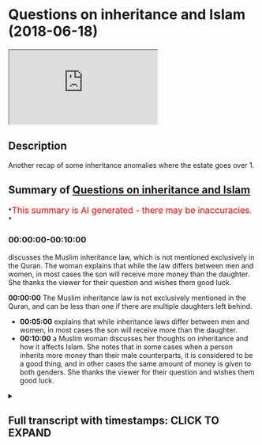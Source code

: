 # Questions on inheritance and Islam (2018-06-18)

<iframe loading='lazy' allow='autoplay' src='https://www.youtube.com/embed/dYFJpFwOShQ'></iframe>

## Description

Another recap of some inheritance anomalies where the estate goes over 1.

## Summary of [Questions on inheritance and Islam](https://www.youtube.com/watch?v=dYFJpFwOShQ)

*<span style="color:red; font-size:125%">This summary is AI generated - there may be inaccuracies</span>. *

### <a onclick="modifyYTiframeseektime('0')">00:00:00-00:10:00</a>

 discusses the Muslim inheritance law, which is not mentioned exclusively in the Quran. The woman explains that while the law differs between men and women, in most cases the son will receive more money than the daughter. She thanks the viewer for their question and wishes them good luck.

**<a onclick="modifyYTiframeseektime('0')">00:00:00</a>** The Muslim inheritance law is not exclusively mentioned in the Quran, and can be less than one if there are multiple daughters left behind.

* **<a onclick="modifyYTiframeseektime('300')">00:05:00</a>**  explains that while inheritance laws differ between men and women, in most cases the son will receive more than the daughter.
* **<a onclick="modifyYTiframeseektime('600')">00:10:00</a>**  a Muslim woman discusses her thoughts on inheritance and how it affects Islam. She notes that in some cases when a person inherits more money than their male counterparts, it is considered to be a good thing, and in other cases the same amount of money is given to both genders. She thanks the viewer for their question and wishes them good luck.

<details><summary><h2>Full transcript with timestamps: CLICK TO EXPAND</h2></summary>

<a onclick="modifyYTiframeseektime('7')">0:00:07</a> are you Christian that's very nice thank  
<a onclick="modifyYTiframeseektime('13')">0:00:13</a> you know that's very good thank you for  
<a onclick="modifyYTiframeseektime('15')">0:00:15</a> the question our long sleepers  
<a onclick="modifyYTiframeseektime('17')">0:00:17</a> there's two premises that are important  
<a onclick="modifyYTiframeseektime('20')">0:00:20</a> to get started or to have as base  
<a onclick="modifyYTiframeseektime('23')">0:00:23</a> premises before we continue our  
<a onclick="modifyYTiframeseektime('25')">0:00:25</a> discussion about inheritance in Islam  
<a onclick="modifyYTiframeseektime('28')">0:00:28</a> from this one the inheritance law in  
<a onclick="modifyYTiframeseektime('31')">0:00:31</a> Islam is not it's the exclusive it's not  
<a onclick="modifyYTiframeseektime('37')">0:00:37</a> exclusively mentioned in the Quran  
<a onclick="modifyYTiframeseektime('39')">0:00:39</a> that's one premise - that the  
<a onclick="modifyYTiframeseektime('42')">0:00:42</a> inheritance  
<a onclick="modifyYTiframeseektime('43')">0:00:43</a> nowhere in the Quran or the Sunnah has  
<a onclick="modifyYTiframeseektime('46')">0:00:46</a> to be only one it can be less than one  
<a onclick="modifyYTiframeseektime('49')">0:00:49</a> and more than one for example in the  
<a onclick="modifyYTiframeseektime('59')">0:00:59</a> Quran in chapter 4 verse 11 and 12 the  
<a onclick="modifyYTiframeseektime('62')">0:01:02</a> ones that you were talking about verses  
<a onclick="modifyYTiframeseektime('65')">0:01:05</a> you see come along he already come with  
<a onclick="modifyYTiframeseektime('67')">0:01:07</a> Zachary with low Harville insane foreign  
<a onclick="modifyYTiframeseektime('70')">0:01:10</a> kundan ISA and focus on a tiny fella  
<a onclick="modifyYTiframeseektime('73')">0:01:13</a> Honolulu THERMOTRONIC we're in Canada  
<a onclick="modifyYTiframeseektime('76')">0:01:16</a> hydroton fella had miss Willie every  
<a onclick="modifyYTiframeseektime('79')">0:01:19</a> helically waha de minimus to dose of  
<a onclick="modifyYTiframeseektime('81')">0:01:21</a> America in Lamia Kunlun wahlid Frank and  
<a onclick="modifyYTiframeseektime('84')">0:01:24</a> allahu allah allah wa sallam a doctor  
<a onclick="modifyYTiframeseektime('88')">0:01:28</a> now what is this verse talking about  
<a onclick="modifyYTiframeseektime('93')">0:01:33</a> I'll tell you Isaac let's take it step  
<a onclick="modifyYTiframeseektime('96')">0:01:36</a> by step  
<a onclick="modifyYTiframeseektime('98')">0:01:38</a> if a man all he has is three daughters a  
<a onclick="modifyYTiframeseektime('103')">0:01:43</a> person a man has three daughters or  
<a onclick="modifyYTiframeseektime('107')">0:01:47</a> let's say he has two daughters  
<a onclick="modifyYTiframeseektime('110')">0:01:50</a> how much will those daughters like he  
<a onclick="modifyYTiframeseektime('114')">0:01:54</a> doesn't have any parents  
<a onclick="modifyYTiframeseektime('115')">0:01:55</a> his parents are dead he doesn't have any  
<a onclick="modifyYTiframeseektime('117')">0:01:57</a> sons okay and all he has is so  
<a onclick="modifyYTiframeseektime('122')">0:02:02</a> how much of the inheritance will they  
<a onclick="modifyYTiframeseektime('125')">0:02:05</a> get they will get 2/3 because it says  
<a onclick="modifyYTiframeseektime('128')">0:02:08</a> why because in the Quran Allah says when  
<a onclick="modifyYTiframeseektime('130')">0:02:10</a> kuna were including the nice and focused  
<a onclick="modifyYTiframeseektime('133')">0:02:13</a> net any fella who fell Ahana through  
<a onclick="modifyYTiframeseektime('137')">0:02:17</a> THERMOTRONIC if there were any women  
<a onclick="modifyYTiframeseektime('139')">0:02:19</a> that were more than two then two or more  
<a onclick="modifyYTiframeseektime('142')">0:02:22</a> two or more then they have two thirds of  
<a onclick="modifyYTiframeseektime('145')">0:02:25</a> what he has given so in this situation  
<a onclick="modifyYTiframeseektime('148')">0:02:28</a> what happens to the rest of the  
<a onclick="modifyYTiframeseektime('151')">0:02:31</a> inheritance it's less than one you see  
<a onclick="modifyYTiframeseektime('157')">0:02:37</a> the prophet muhammad  
<a onclick="modifyYTiframeseektime('158')">0:02:38</a> sallallahoalyhiwasallam he said you can  
<a onclick="modifyYTiframeseektime('160')">0:02:40</a> leave a third of the rest of the  
<a onclick="modifyYTiframeseektime('162')">0:02:42</a> inheritance maximum as our SIA and he  
<a onclick="modifyYTiframeseektime('166')">0:02:46</a> says what through a through a through  
<a onclick="modifyYTiframeseektime('168')">0:02:48</a> kaffir 1/3 and 1/3 ISM is a lot in fact  
<a onclick="modifyYTiframeseektime('172')">0:02:52</a> so in other words there's situations in  
<a onclick="modifyYTiframeseektime('176')">0:02:56</a> the Sharia where the inheritance can be  
<a onclick="modifyYTiframeseektime('180')">0:03:00</a> less than one for a situation where two  
<a onclick="modifyYTiframeseektime('184')">0:03:04</a> or more daughters are left behind it's  
<a onclick="modifyYTiframeseektime('187')">0:03:07</a> two-thirds of the inheritance and  
<a onclick="modifyYTiframeseektime('188')">0:03:08</a> one-third we have to find out what to do  
<a onclick="modifyYTiframeseektime('190')">0:03:10</a> with it then okay we can go to charity  
<a onclick="modifyYTiframeseektime('193')">0:03:13</a> it has also not problematic at all now  
<a onclick="modifyYTiframeseektime('197')">0:03:17</a> the same thing applies if the  
<a onclick="modifyYTiframeseektime('198')">0:03:18</a> inheritance goes over one because the  
<a onclick="modifyYTiframeseektime('202')">0:03:22</a> premise has never been that one is that  
<a onclick="modifyYTiframeseektime('206')">0:03:26</a> the total estate can only be can only  
<a onclick="modifyYTiframeseektime('208')">0:03:28</a> represent the mathematical one and in  
<a onclick="modifyYTiframeseektime('210')">0:03:30</a> mathematics the mathematical one in  
<a onclick="modifyYTiframeseektime('213')">0:03:33</a> mathematics no in the Quran or in the  
<a onclick="modifyYTiframeseektime('216')">0:03:36</a> Sun that doesn't say that that is the  
<a onclick="modifyYTiframeseektime('218')">0:03:38</a> barometer for all inheritance and has to  
<a onclick="modifyYTiframeseektime('221')">0:03:41</a> fit a mathematical one had the Quran  
<a onclick="modifyYTiframeseektime('223')">0:03:43</a> said  
<a onclick="modifyYTiframeseektime('224')">0:03:44</a> the the that the inheritance has to be  
<a onclick="modifyYTiframeseektime('227')">0:03:47</a> consistent with the mathematical one a  
<a onclick="modifyYTiframeseektime('229')">0:03:49</a> hole in the MA in mathematics and then  
<a onclick="modifyYTiframeseektime('233')">0:03:53</a> it had given there had been scenarios  
<a onclick="modifyYTiframeseektime('235')">0:03:55</a> whereby that that was not possible when  
<a onclick="modifyYTiframeseektime('237')">0:03:57</a> under or over then there would have been  
<a onclick="modifyYTiframeseektime('239')">0:03:59</a> a contradiction in the Quran but since  
<a onclick="modifyYTiframeseektime('241')">0:04:01</a> the Quran doesn't make this yeah  
<a onclick="modifyYTiframeseektime('244')">0:04:04</a> the Quran never says it has to be over  
<a onclick="modifyYTiframeseektime('245')">0:04:05</a> or under one so just answers question on  
<a onclick="modifyYTiframeseektime('255')">0:04:15</a> the question of this has been asked  
<a onclick="modifyYTiframeseektime('257')">0:04:17</a> because actually it's called owl owl is  
<a onclick="modifyYTiframeseektime('261')">0:04:21</a> a situation where we have that we have  
<a onclick="modifyYTiframeseektime('265')">0:04:25</a> two things and something called a la  
<a onclick="modifyYTiframeseektime('266')">0:04:26</a> marea another called min Barea literally  
<a onclick="modifyYTiframeseektime('268')">0:04:28</a> or one of this one of the welfare rushes  
<a onclick="modifyYTiframeseektime('271')">0:04:31</a> in Medina the the prophets friends and  
<a onclick="modifyYTiframeseektime('274')">0:04:34</a> family allium never told him he was  
<a onclick="modifyYTiframeseektime('277')">0:04:37</a> asked about what happens when he goes  
<a onclick="modifyYTiframeseektime('278')">0:04:38</a> over one so he told us to this situation  
<a onclick="modifyYTiframeseektime('281')">0:04:41</a> how would you define it how would we  
<a onclick="modifyYTiframeseektime('283')">0:04:43</a> divide it okay so in the situation where  
<a onclick="modifyYTiframeseektime('286')">0:04:46</a> you have two daughters two Moto's let's  
<a onclick="modifyYTiframeseektime('290')">0:04:50</a> say to two daughters one wife two  
<a onclick="modifyYTiframeseektime('294')">0:04:54</a> parents  
<a onclick="modifyYTiframeseektime('295')">0:04:55</a> okay so the two plants will get 1/6 so  
<a onclick="modifyYTiframeseektime('298')">0:04:58</a> to 1/6 plus 1/6 equal 1/3 okay  
<a onclick="modifyYTiframeseektime('302')">0:05:02</a> the wife the wife would get 1/8 and the  
<a onclick="modifyYTiframeseektime('307')">0:05:07</a> the two daughters will get 2/3 which  
<a onclick="modifyYTiframeseektime('310')">0:05:10</a> meet which means this one and one eighth  
<a onclick="modifyYTiframeseektime('312')">0:05:12</a> okay so what happens is I don't have a  
<a onclick="modifyYTiframeseektime('315')">0:05:15</a> board here but the original denominator  
<a onclick="modifyYTiframeseektime('318')">0:05:18</a> would be 24 so you have a denominator  
<a onclick="modifyYTiframeseektime('321')">0:05:21</a> the lowest common multiple is 24 the  
<a onclick="modifyYTiframeseektime('326')">0:05:26</a> lowest common multiple of those  
<a onclick="modifyYTiframeseektime('328')">0:05:28</a> fractions is 24 so so let me say what I  
<a onclick="modifyYTiframeseektime('331')">0:05:31</a> mean by that so what does 1/3 1 8 1 and  
<a onclick="modifyYTiframeseektime('339')">0:05:39</a> 24 is the lowest common multiple now if  
<a onclick="modifyYTiframeseektime('343')">0:05:43</a> we have 1 + 1 8 the lowest common  
<a onclick="modifyYTiframeseektime('346')">0:05:46</a> multiple it changes - why - 27  
<a onclick="modifyYTiframeseektime('350')">0:05:50</a> 2:27 because we're well as all 1/3 and  
<a onclick="modifyYTiframeseektime('357')">0:05:57</a> 1/8 and one-sixth can go into 24 when  
<a onclick="modifyYTiframeseektime('361')">0:06:01</a> we're talking about now you have it you  
<a onclick="modifyYTiframeseektime('363')">0:06:03</a> have one and 1/8 as the as the total sum  
<a onclick="modifyYTiframeseektime('366')">0:06:06</a> which means that the denominator has to  
<a onclick="modifyYTiframeseektime('370')">0:06:10</a> be out of 24 which we at 27 which means  
<a onclick="modifyYTiframeseektime('372')">0:06:12</a> it becomes an improper fraction comes  
<a onclick="modifyYTiframeseektime('374')">0:06:14</a> over one percent so whereas before the  
<a onclick="modifyYTiframeseektime('377')">0:06:17</a> parents yes exactly it's nine over no  
<a onclick="modifyYTiframeseektime('385')">0:06:25</a> but if you're if you want to represent  
<a onclick="modifyYTiframeseektime('387')">0:06:27</a> nine over eight which is an improper  
<a onclick="modifyYTiframeseektime('389')">0:06:29</a> fraction in a way which has a  
<a onclick="modifyYTiframeseektime('391')">0:06:31</a> denominator which can fit all of the  
<a onclick="modifyYTiframeseektime('393')">0:06:33</a> fractions in it the denominator becomes  
<a onclick="modifyYTiframeseektime('396')">0:06:36</a> 27 so let's stick with nine over eight  
<a onclick="modifyYTiframeseektime('405')">0:06:45</a> nine over eight is what is an improper  
<a onclick="modifyYTiframeseektime('407')">0:06:47</a> fraction because the numerator is more  
<a onclick="modifyYTiframeseektime('409')">0:06:49</a> than the denominator okay if the  
<a onclick="modifyYTiframeseektime('411')">0:06:51</a> numerator is more than the denominator  
<a onclick="modifyYTiframeseektime('413')">0:06:53</a> it's an improper fractions one and one  
<a onclick="modifyYTiframeseektime('415')">0:06:55</a> eighth no problem so now we have to go  
<a onclick="modifyYTiframeseektime('418')">0:06:58</a> back to our cake because if you think of  
<a onclick="modifyYTiframeseektime('421')">0:07:01</a> the estate as a cake or let's say an  
<a onclick="modifyYTiframeseektime('423')">0:07:03</a> apple then what necessarily happens is  
<a onclick="modifyYTiframeseektime('426')">0:07:06</a> everyone now gets a smaller portion of  
<a onclick="modifyYTiframeseektime('428')">0:07:08</a> the cake yes so one one and one and one  
<a onclick="modifyYTiframeseektime('434')">0:07:14</a> eight or nine over eight or denominator  
<a onclick="modifyYTiframeseektime('437')">0:07:17</a> twenty-seven becomes the new one so one  
<a onclick="modifyYTiframeseektime('441')">0:07:21</a> transfers to 109 over a so which means  
<a onclick="modifyYTiframeseektime('444')">0:07:24</a> that becomes so now instead of the  
<a onclick="modifyYTiframeseektime('447')">0:07:27</a> parents getting one over one or one six  
<a onclick="modifyYTiframeseektime('451')">0:07:31</a> each they'll get less than that instead  
<a onclick="modifyYTiframeseektime('453')">0:07:33</a> of the wife getting one eighths she'll  
<a onclick="modifyYTiframeseektime('455')">0:07:35</a> get less than that and so on and so  
<a onclick="modifyYTiframeseektime('456')">0:07:36</a> forth so everyone share decreases just  
<a onclick="modifyYTiframeseektime('460')">0:07:40</a> like if for example it went under one  
<a onclick="modifyYTiframeseektime('464')">0:07:44</a> one everyone share would increase  
<a onclick="modifyYTiframeseektime('468')">0:07:48</a> yeah so yes yes no that's fine  
<a onclick="modifyYTiframeseektime('496')">0:08:16</a> so the point is this is that the premise  
<a onclick="modifyYTiframeseektime('498')">0:08:18</a> is never that is one was the barometer  
<a onclick="modifyYTiframeseektime('500')">0:08:20</a> of mathematical consistency that we are  
<a onclick="modifyYTiframeseektime('503')">0:08:23</a> it can go over one that can go under one  
<a onclick="modifyYTiframeseektime('505')">0:08:25</a> so that's what in most cases and this is  
<a onclick="modifyYTiframeseektime('508')">0:08:28</a> a reality that it will fit in one in  
<a onclick="modifyYTiframeseektime('511')">0:08:31</a> most cases I would say over 95% of cases  
<a onclick="modifyYTiframeseektime('513')">0:08:33</a> these are anomalous cases that we've  
<a onclick="modifyYTiframeseektime('515')">0:08:35</a> talked about where it goes on to over  
<a onclick="modifyYTiframeseektime('517')">0:08:37</a> one because usually people have let's  
<a onclick="modifyYTiframeseektime('519')">0:08:39</a> say sons if they don't have sons it's  
<a onclick="modifyYTiframeseektime('521')">0:08:41</a> usually an easier place you because the  
<a onclick="modifyYTiframeseektime('523')">0:08:43</a> son gets half accept or whatever get the  
<a onclick="modifyYTiframeseektime('525')">0:08:45</a> son away now you have the wife and by  
<a onclick="modifyYTiframeseektime('530')">0:08:50</a> the way this is really interesting let  
<a onclick="modifyYTiframeseektime('531')">0:08:51</a> me show you why one of the common  
<a onclick="modifyYTiframeseektime('534')">0:08:54</a> attacks against Islam is that the  
<a onclick="modifyYTiframeseektime('536')">0:08:56</a> inheritance law for a man is more than  
<a onclick="modifyYTiframeseektime('538')">0:08:58</a> it is for a woman I know it but it's not  
<a onclick="modifyYTiframeseektime('542')">0:09:02</a> really true because in some cases like  
<a onclick="modifyYTiframeseektime('544')">0:09:04</a> for John we just talked about a  
<a onclick="modifyYTiframeseektime('545')">0:09:05</a> situation where the man and the woman  
<a onclick="modifyYTiframeseektime('548')">0:09:08</a> get the same because the father and the  
<a onclick="modifyYTiframeseektime('550')">0:09:10</a> mother get 1:30 or 1/6 each 1/3 each if  
<a onclick="modifyYTiframeseektime('554')">0:09:14</a> there's no Sun and 1/6 seats if there's  
<a onclick="modifyYTiframeseektime('556')">0:09:16</a> a sign so let's say 1/6 each and in the  
<a onclick="modifyYTiframeseektime('560')">0:09:20</a> situation the the biggest  
<a onclick="modifyYTiframeseektime('562')">0:09:22</a> proportionality of any inheritance given  
<a onclick="modifyYTiframeseektime('564')">0:09:24</a> to any subgroup is that which is given  
<a onclick="modifyYTiframeseektime('566')">0:09:26</a> to two or more females which is more  
<a onclick="modifyYTiframeseektime('569')">0:09:29</a> than that which is given to sons by the  
<a onclick="modifyYTiframeseektime('571')">0:09:31</a> way so when because there's no version  
<a onclick="modifyYTiframeseektime('573')">0:09:33</a> of quran which says that if two or more  
<a onclick="modifyYTiframeseektime('575')">0:09:35</a> sons etc then they have two thirds but  
<a onclick="modifyYTiframeseektime('581')">0:09:41</a> then the son gets  
<a onclick="modifyYTiframeseektime('583')">0:09:43</a> yes half yes yes yes yes yes  
<a onclick="modifyYTiframeseektime('588')">0:09:48</a> the right thing to say be that the son  
<a onclick="modifyYTiframeseektime('591')">0:09:51</a> gets the most out of the inheritance of  
<a onclick="modifyYTiframeseektime('593')">0:09:53</a> all inheritors not that men get more  
<a onclick="modifyYTiframeseektime('596')">0:09:56</a> than women because in some places men  
<a onclick="modifyYTiframeseektime('597')">0:09:57</a> get what a woman men get more than women  
<a onclick="modifyYTiframeseektime('600')">0:10:00</a> in some cases when we get more than men  
<a onclick="modifyYTiframeseektime('602')">0:10:02</a> and in other cases they get the same  
<a onclick="modifyYTiframeseektime('604')">0:10:04</a> yeah that's that's it yes thank you nice  
<a onclick="modifyYTiframeseektime('613')">0:10:13</a> to know you see any time money yes I  
</details>
